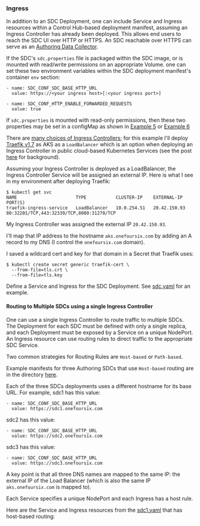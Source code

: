 ### Ingress

In addition to an SDC Deployment, one can include Service and Ingress resources within a Control Hub-based deployment manifest, assuming an Ingress Controller has already been deployed. This allows end users to reach the SDC UI over HTTP or HTTPS.  An SDC reachable over HTTPS can serve as an [Authoring Data Collector](https://streamsets.com/documentation/controlhub/latest/help/controlhub/UserGuide/DataCollectors/PDesigner_AuthoringSDC.html?hl=authoring%2Cdata%2Ccollectors).

If the SDC's <code>sdc.properties</code> file is packaged within the SDC image, or is mounted with read/write permissions on an appropriate Volume. one can set these two environment variables within the SDC deployment manifest's container <code>env</code> section:

    - name: SDC_CONF_SDC_BASE_HTTP_URL
      value: https://<your ingress host>[:<your ingress port>]
    
    - name: SDC_CONF_HTTP_ENABLE_FORWARDED_REQUESTS
      value: true

If <code>sdc.properties</code> is mounted with read-only permissions, then these two properties may be set in a configMap as shown in [Example 5](https://github.com/onefoursix/sdc-k8s-deployment-with-custom-config/tree/master/examples/example-5) or [Example 6](https://github.com/onefoursix/sdc-k8s-deployment-with-custom-config/tree/master/examples/example-6)

There are [many choices of Ingress Controllers](https://kubernetes.io/docs/concepts/services-networking/ingress-controllers/#additional-controllers); for this example I'll deploy [Traefik v1.7](https://github.com/helm/charts/tree/master/stable/traefik) as AKS as a <code>LoadBalancer</code> which is an option when deploying an Ingress Controller in public cloud-based Kubernetes Services (see the post [here](https://medium.com/google-cloud/kubernetes-nodeport-vs-loadbalancer-vs-ingress-when-should-i-use-what-922f010849e0) for background).

Assuming your Ingress Controller is deployed as a LoadBalancer, the Ingress Controller Service will be assigned an external IP.  Here is what I see in my environment after deploying Traefik:

    $ kubectl get svc
    NAME                      TYPE           CLUSTER-IP    EXTERNAL-IP    PORT(S) 
    traefik-ingress-service   LoadBalancer   10.0.254.51   20.42.150.93   80:32201/TCP,443:32339/TCP,8080:31270/TCP

My Ingress Controller was assigned the external IP <code>20.42.150.93</code>.

I'll map that IP address to the hostname <code>aks.onefoursix.com</code> by adding an A record to my DNS (I control the <code>onefoursix.com</code> domain).

I saved a wildcard cert and key for that domain in a Secret that Traefik uses:

    $ kubectl create secret generic traefik-cert \
      --from-file=tls.crt \
      --from-file=tls.key

Define a Service and Ingress for the SDC Deployment. See [sdc.yaml](https://github.com/onefoursix/sdc-k8s-deployment-with-custom-config/blob/master/examples/example-9/sdc.yaml) for an example.

#### Routing to Multiple SDCs using a single Ingress Controller

One can use a single Ingress Controller to route traffic to multiple SDCs.  The Deployment for each SDC must be defined with only a single replica, and each Deployment must be exposed by a Service on a unique NodePort.  An Ingress resource can use routing rules to direct traffic to the appropriate SDC Service.

Two common strategies for Routing Rules are <code>Host-based</code> or <code>Path-based</code>.

Example manifests for three Authoring SDCs that use <code>Host-based</code> routing are in the directory [here](https://github.com/onefoursix/sdc-k8s-deployment-with-custom-config/tree/master/examples/example-9/host-based-routing).

Each of the three SDCs deployments uses a different hostname for its base URL. For example, sdc1 has this value: 

    - name: SDC_CONF_SDC_BASE_HTTP_URL
      value: https://sdc1.onefoursix.com

sdc2 has this value: 

    - name: SDC_CONF_SDC_BASE_HTTP_URL
      value: https://sdc2.onefoursix.com

sdc3 has this value:

    - name: SDC_CONF_SDC_BASE_HTTP_URL
      value: https://sdc3.onefoursix.com

A key point is that all three DNS names are mapped to the same IP: the external IP of the Load Balancer (which is also the same IP <code>aks.onefoursix.com</code> is mapped to).



Each Service specifies a unique NodePort and each Ingress has a host rule.

Here are the Service and Ingress resources from the [sdc1.yaml]() that has host-based routing:





